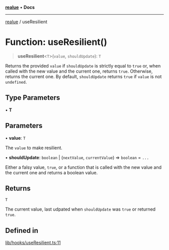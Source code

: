 [**realue**](../README.md) • **Docs**

***

[realue](../README.md) / useResilient

# Function: useResilient()

> **useResilient**\<`T`\>(`value`, `shouldUpdate`): `T`

Returns the provided `value` if `shouldUpdate` is strictly equal to `true` or, when called with the new value and the current one, returns `true`. Otherwise, returns the current one.
By default, `shouldUpdate` returns `true` if `value` is not `undefined`.

## Type Parameters

• **T**

## Parameters

• **value**: `T`

The `value` to make resilient.

• **shouldUpdate**: `boolean` \| (`nextValue`, `currentValue`) => `boolean` = `...`

Either a falsy value, `true`, or a function that is called with the new value and the current one and returns a boolean value.

## Returns

`T`

The current value, last udpated when `shouldUpdate` was `true` or returned `true`.

## Defined in

[lib/hooks/useResilient.ts:11](https://github.com/nevoland/realue/blob/3f70cb4d9fb06b3cde8060aa67f306f2aaa9dc1d/lib/hooks/useResilient.ts#L11)
